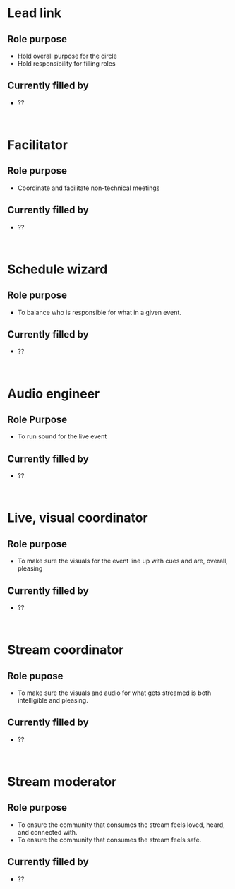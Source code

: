 # Lead link

## Role purpose

- Hold overall purpose for the circle
- Hold responsibility for filling roles

## Currently filled by

- ??

<br>

# Facilitator

## Role purpose

- Coordinate and facilitate non-technical meetings

## Currently filled by

- ??

<br>

# Schedule wizard

## Role purpose

- To balance who is responsible for what in a given event.

## Currently filled by

- ??

<br>

# Audio engineer

## Role Purpose

- To run sound for the live event

## Currently filled by

- ??

<br>

# Live, visual coordinator

## Role purpose

- To make sure the visuals for the event line up with cues and are, overall, pleasing 

## Currently filled by

- ??

<br>

# Stream coordinator

## Role pupose

- To make sure the visuals and audio for what gets streamed is both intelligible and pleasing.

## Currently filled by

- ??

<br>

# Stream moderator

## Role purpose

- To ensure the community that consumes the stream feels loved, heard, and connected with.
- To ensure the community that consumes the stream feels safe.

## Currently filled by

- ??
